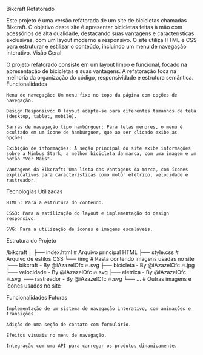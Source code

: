 Bikcraft Refatorado

Este projeto é uma versão refatorada de um site de bicicletas chamadas Bikcraft. O objetivo deste site é apresentar bicicletas feitas à mão com acessórios de alta qualidade, destacando suas vantagens e características exclusivas, com um layout moderno e responsivo. O site utiliza HTML e CSS para estruturar e estilizar o conteúdo, incluindo um menu de navegação interativo.
Visão Geral

O projeto refatorado consiste em um layout limpo e funcional, focado na apresentação de bicicletas e suas vantagens. A refatoração foca na melhoria da organização do código, responsividade e estrutura semântica.
Funcionalidades

    Menu de navegação: Um menu fixo no topo da página com opções de navegação.

    Design Responsivo: O layout adapta-se para diferentes tamanhos de tela (desktop, tablet, mobile).

    Barras de navegação tipo hambúrguer: Para telas menores, o menu é ocultado em um ícone de hambúrguer, que ao ser clicado exibe as opções.

    Exibição de informações: A seção principal do site exibe informações sobre a Nimbus Stark, a melhor bicicleta da marca, com uma imagem e um botão "Ver Mais".

    Vantagens da Bikcraft: Uma lista das vantagens da marca, com ícones explicativos para características como motor elétrico, velocidade e rastreador.

Tecnologias Utilizadas

    HTML5: Para a estrutura do conteúdo.

    CSS3: Para a estilização do layout e implementação do design responsivo.

    SVG: Para a utilização de ícones e imagens escaláveis.

Estrutura do Projeto

/bikcraft
│
├── index.html # Arquivo principal HTML
├── style.css # Arquivo de estilos CSS
└── /img # Pasta contendo imagens usadas no site
├── bikcraft - By @iAzazelOfc 🔥.svg
├── bicicleta - By @iAzazelOfc 🔥.jpg
├── velocidade - By @iAzazelOfc 🔥.svg
├── eletrica - By @iAzazelOfc 🔥.svg
├── rastreador - By @iAzazelOfc 🔥.svg
└── ... # Outras imagens e ícones usados no site

Funcionalidades Futuras

    Implementação de um sistema de navegação interativo, com animações e transições.

    Adição de uma seção de contato com formulário.

    Efeitos visuais no menu de navegação.

    Integração com uma API para carregar os produtos dinamicamente.
